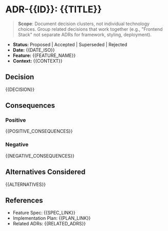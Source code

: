 # ADR-{{ID}}: {{TITLE}}

> **Scope**: Document decision clusters, not individual technology choices. Group related decisions that work together (e.g., "Frontend Stack" not separate ADRs for framework, styling, deployment).

- **Status:** Proposed | Accepted | Superseded | Rejected
- **Date:** {{DATE_ISO}}
- **Feature:** {{FEATURE_NAME}}
- **Context:** {{CONTEXT}}

## Decision

{{DECISION}}

<!-- For technology stacks, list all components:
     - Framework: Next.js 14 (App Router)
     - Styling: Tailwind CSS v3
     - Deployment: Vercel
     - State Management: React Context (start simple)
-->

## Consequences

### Positive

{{POSITIVE_CONSEQUENCES}}

<!-- Example: Integrated tooling, excellent DX, fast deploys, strong TypeScript support -->

### Negative

{{NEGATIVE_CONSEQUENCES}}

<!-- Example: Vendor lock-in to Vercel, framework coupling, learning curve -->

## Alternatives Considered

{{ALTERNATIVES}}

<!-- Group alternatives by cluster:
     Alternative Stack A: Remix + styled-components + Cloudflare
     Alternative Stack B: Vite + vanilla CSS + AWS Amplify
     Why rejected: Less integrated, more setup complexity
-->

## References

- Feature Spec: {{SPEC_LINK}}
- Implementation Plan: {{PLAN_LINK}}
- Related ADRs: {{RELATED_ADRS}}
